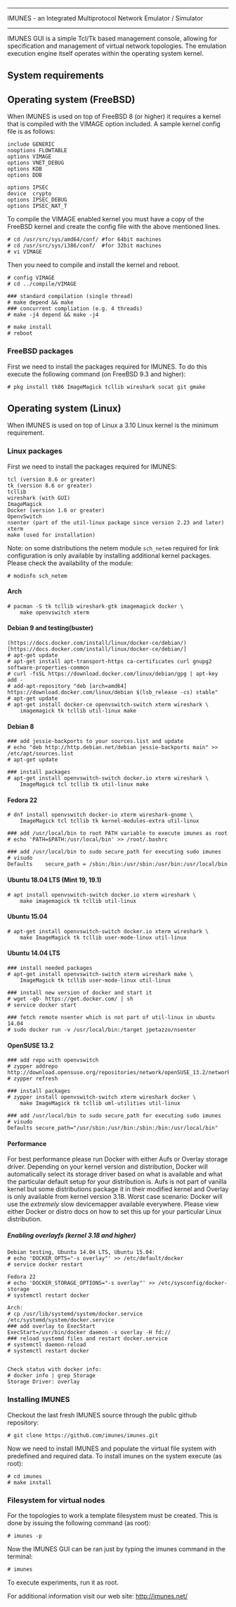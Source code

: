************************************************************************
IMUNES - an Integrated Multiprotocol Network Emulator / Simulator
************************************************************************

IMUNES GUI is a simple Tcl/Tk based management console, allowing for
specification and management of virtual network topologies. The emulation
execution engine itself operates within the operating system kernel.

System requirements
-------------------

## Operating system (FreeBSD)

When IMUNES is used on top of FreeBSD 8 (or higher) it requires a kernel
that is compiled with the VIMAGE option included. A sample kernel config file
is as follows:

    include GENERIC
    nooptions FLOWTABLE
    options VIMAGE
    options VNET_DEBUG
    options KDB
    options DDB

    options IPSEC
    device  crypto
    options IPSEC_DEBUG
    options IPSEC_NAT_T

To compile the VIMAGE enabled kernel you must have a copy of the
FreeBSD kernel and create the config file with the above mentioned
lines.
    
    # cd /usr/src/sys/amd64/conf/ #for 64bit machines
    # cd /usr/src/sys/i386/conf/  #for 32bit machines
    # vi VIMAGE

Then you need to compile and install the kernel and reboot.

    # config VIMAGE
    # cd ../compile/VIMAGE
    
    ### standard compilation (single thread)
    # make depend && make
    ### concurrent compliation (e.g. 4 threads)
    # make -j4 depend && make -j4
    
    # make install
    # reboot
    
### FreeBSD packages

First we need to install the packages required for IMUNES. To do
this execute the following command (on FreeBSD 9.3 and higher):

    # pkg install tk86 ImageMagick tcllib wireshark socat git gmake

## Operating system (Linux)

When IMUNES is used on top of Linux a 3.10 Linux kernel is the
minimum requirement.

### Linux packages

First we need to install the packages required for IMUNES:

    tcl (version 8.6 or greater)
    tk (version 8.6 or greater)
    tcllib
    wireshark (with GUI)
    ImageMagick
    Docker (version 1.6 or greater)
    OpenvSwitch
    nsenter (part of the util-linux package since version 2.23 and later)
    xterm
    make (used for installation)

Note: on some distributions the netem module `sch_netem` required for link configuration is only available by installing additional kernel packages. Please check the availability of the module:

    # modinfo sch_netem
    
#### Arch
    # pacman -S tk tcllib wireshark-gtk imagemagick docker \
        make openvswitch xterm

#### Debian 9 and testing(buster)
    (https://docs.docker.com/install/linux/docker-ce/debian/)[https://docs.docker.com/install/linux/docker-ce/debian/]
    # apt-get update
    # apt-get install apt-transport-https ca-certificates curl gnupg2 software-properties-common
    # curl -fsSL https://download.docker.com/linux/debian/gpg | apt-key add -
    # add-apt-repository "deb [arch=amd64] https://download.docker.com/linux/debian $(lsb_release -cs) stable"
    # apt-get update
    # apt-get install docker-ce openvswitch-switch xterm wireshark \
        imagemagick tk tcllib util-linux make

#### Debian 8
    ### add jessie-backports to your sources.list and update
    # echo "deb http://http.debian.net/debian jessie-backports main" >> /etc/apt/sources.list
    # apt-get update
    
    ### install packages
    # apt-get install openvswitch-switch docker.io xterm wireshark \
        ImageMagick tcl tcllib tk util-linux make

#### Fedora 22
    # dnf install openvswitch docker-io xterm wireshark-gnome \
        ImageMagick tcl tcllib tk kernel-modules-extra util-linux
        
    ### add /usr/local/bin to root PATH variable to execute imunes as root
    # echo 'PATH=$PATH:/usr/local/bin' >> /root/.bashrc
    
    ### add /usr/local/bin to sudo secure_path for executing sudo imunes
    # visudo
    Defaults    secure_path = /sbin:/bin:/usr/sbin:/usr/bin:/usr/local/bin

#### Ubuntu 18.04 LTS (Mint 19, 19.1)
    # apt install openvswitch-switch docker.io xterm wireshark \
        make imagemagick tk tcllib util-linux

#### Ubuntu 15.04
    # apt-get install openvswitch-switch docker.io xterm wireshark \
        make ImageMagick tk tcllib user-mode-linux util-linux
        
#### Ubuntu 14.04 LTS
    ### install needed packages
    # apt-get install openvswitch-switch xterm wireshark make \
        ImageMagick tk tcllib user-mode-linux util-linux
        
    ### install new version of docker and start it
    # wget -qO- https://get.docker.com/ | sh
    # service docker start
    
    ### fetch remote nsenter which is not part of util-linux in ubuntu 14.04
    # sudo docker run -v /usr/local/bin:/target jpetazzo/nsenter
    
#### OpenSUSE 13.2
    ### add repo with openvswitch
    # zypper addrepo http://download.opensuse.org/repositories/network/openSUSE_13.2/network.repo
    # zypper refresh
    
    ### install packages
    # zypper install openvswitch-switch xterm wireshark docker \
        make ImageMagick tk tcllib uml-utilities util-linux
        
    ### add /usr/local/bin to sudo secure_path for executing sudo imunes
    # visudo
    Defaults secure_path="/usr/sbin:/usr/bin:/sbin:/bin:/usr/local/bin"

#### Performance

For best performance please run Docker with either Aufs or Overlay storage
driver. Depending on your kernel version and distribution, Docker will
automatically select its storage driver based on what is available and what
the particular default setup for your distribution is. Aufs is not part of
vanilla kernel but some distributions package it in their modified kernel and
Overlay is only available from kernel version 3.18. Worst case scenario:
Docker will use the *extremely* slow devicemapper available everywhere.
Please view either Docker or distro docs on how to set this up for your
particular Linux distribution.

##### Enabling overlayfs (kernel 3.18 and higher)
    Debian testing, Ubuntu 14.04 LTS, Ubuntu 15.04:
    # echo 'DOCKER_OPTS="-s overlay"' >> /etc/default/docker
    # service docker restart
    
    Fedora 22
    # echo 'DOCKER_STORAGE_OPTIONS="-s overlay"' >> /etc/sysconfig/docker-storage
    # systemctl restart docker
    
    Arch:
    # cp /usr/lib/systemd/system/docker.service /etc/systemd/system/docker.service
    ### add overlay to ExecStart
    ExecStart=/usr/bin/docker daemon -s overlay -H fd://
    ### reload systemd files and restart docker.service
    # systemctl daemon-reload
    # systemctl restart docker
    
    
    Check status with docker info:
    # docker info | grep Storage
    Storage Driver: overlay

### Installing IMUNES

Checkout the last fresh IMUNES source through the public github
repository:

    # git clone https://github.com/imunes/imunes.git

Now we need to install IMUNES and populate the virtual file system
with predefined and required data. To install imunes on the system
execute (as root):

    # cd imunes
    # make install

### Filesystem for virtual nodes

For the topologies to work a template filesystem must be created.
This is done by issuing the following command (as root):

    # imunes -p

Now the IMUNES GUI can be ran just by typing the imunes command
in the terminal:

    # imunes

To execute experiments, run it as root.

For additional information visit our web site:
        http://imunes.net/
